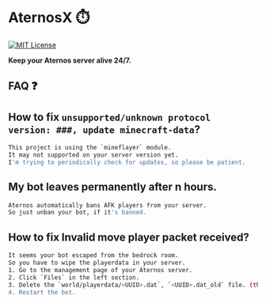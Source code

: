 # AternosX ⏱️

[![MIT License](https://img.shields.io/badge/License-MIT-green.svg)](https://choosealicense.com/licenses/mit/)

**Keep your Aternos server alive 24/7.**

## FAQ ❓

## How to fix `unsupported/unknown protocol version: ###, update minecraft-data`?

```bash
This project is using the `mineflayer` module.  
It may not supported on your server version yet.
I'm trying to periodically check for updates, so please be patient.
```
## My bot leaves permanently after n hours.


```bash
Aternos automatically bans AFK players from your server.
So just unban your bot, if it's banned.
```
## How to fix Invalid move player packet received?

```bash
It seems your bot escaped from the bedrock room.    
So you have to wipe the playerdata in your server.  
1. Go to the management page of your Aternos server.
2. Click `Files` in the left section.
3. Delete the `world/playerdata/<UUID>.dat`, `<UUID>.dat_old` file. (the UUID is your bot's UUID)
4. Restart the bot.
```
